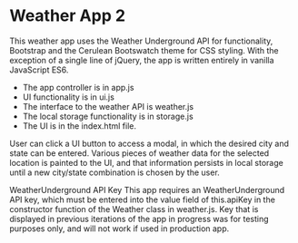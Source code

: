 # Weather App 2
This weather app uses the Weather Underground API for functionality, Bootstrap and the Cerulean Bootswatch theme for CSS styling. With the exception of a single line of jQuery, the app is written entirely in vanilla JavaScript ES6.
* The app controller is in app.js
* UI functionality is in ui.js
* The interface to the weather API is weather.js
* The local storage functionality is in storage.js
* The UI is in the index.html file.

User can click a UI button to access a modal, in which the desired city and state can be entered. Various pieces of weather data for the selected location is painted to the UI, and that information persists in local storage until a new city/state combination is chosen by the user.

WeatherUnderground API Key
This app requires an WeatherUnderground API key, which must be entered into the value field of this.apiKey in the constructor function of the Weather class in weather.js. Key that is displayed in previous iterations of the app in progress was for testing purposes only, and will not work if used in production app.